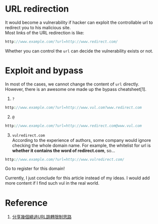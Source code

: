 # URL redirection
It would become a vulnerability if hacker can exploit the controllable url to redirect you to his malicious site.  
Most links of the URL redirection is like:  
```php
http://www.example.com/?url=http://www.redirect.com/
```  
Whether you can control the `url` can decide the vulnerability exists or not.

# Exploit and bypass
In most of the cases, we cannot change the content of `url` directly. However, there is an awesome one made up the bypass cheatsheet[1].  
1. `?`  
```php
http://www.example.com/?url=http://www.vul.com?www.redirect.com
```
  
2. `@`  
```php
http://www.example.com/?url=http://www.redirect.com@www.vul.com
```  

3. `vulredirect.com`  
According to the experience of authors, some company would ignore checking the whole domain name. For example, the whitelist for url is **whether it contains the word of redirect.com**, so...  
```php
http://www.example.com/?url=http://www.vulredirect.com/
```  
Go to register for this domain!  

Currently, I just conclude for this article instead of my ideas. I would add more content if I find such vul in the real world.  

# Reference
1. [分享幾個繞過URL跳轉限制思路](https://www.anquanke.com/post/id/94377) 
